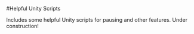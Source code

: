 #Helpful Unity Scripts

Includes some helpful Unity scripts for pausing and other features. Under construction!
